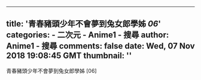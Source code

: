 
---
title: '青春豬頭少年不會夢到兔女郎學姊 _06_'
categories: 
    - 二次元
    - Anime1 - 搜尋
author: Anime1 - 搜尋
comments: false
date: Wed, 07 Nov 2018 19:08:45 GMT
thumbnail: ''
---

<div>   
青春豬頭少年不會夢到兔女郎學姊 [06]  
</div>
            